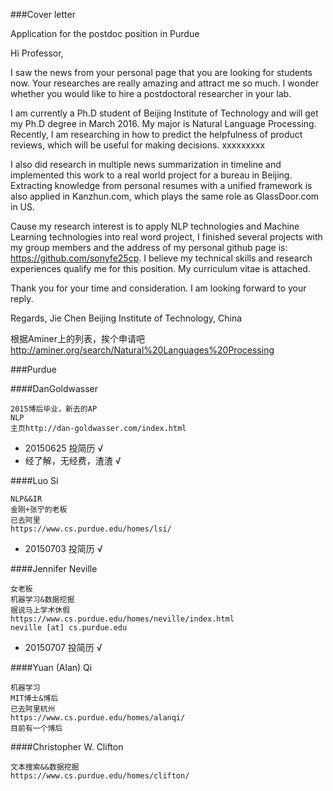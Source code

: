 ###Cover letter

Application for the postdoc position in Purdue

Hi Professor,

I saw the news from your personal page that you are looking for students now. Your researches are really amazing and attract me so much. I wonder whether you would like to hire a postdoctoral researcher in your lab. 

I am currently a Ph.D student of Beijing Institute of Technology and will get my Ph.D degree in March 2016. My major is Natural Language Processing. Recently, I am researching in how to predict the helpfulness of product reviews, which will be useful for making decisions. xxxxxxxxx



I also did research in multiple news summarization in timeline and implemented this work to a real world project for a bureau in Beijing. Extracting knowledge from personal resumes with a unified framework is also applied in Kanzhun.com, which plays the same role as GlassDoor.com in US.

Cause my research interest is to apply NLP technologies and Machine Learning technologies into real word project, I finished several projects with my group members and the address of my personal github page is: https://github.com/sonyfe25cp.  I believe my technical skills and research experiences qualify me for this position. My curriculum vitae is attached.

Thank you for your time and consideration. I am looking forward to your reply. 

Regards,
Jie Chen
Beijing Institute of Technology, China


根据Aminer上的列表，挨个申请吧
http://aminer.org/search/Natural%20Languages%20Processing


###Purdue

####DanGoldwasser

	2015博后毕业，新去的AP
	NLP
	主页http://dan-goldwasser.com/index.html

* 20150625 投简历 √
* 经了解，无经费，渣渣 √

####Luo Si

	NLP&&IR
	金刚+张宁的老板
	已去阿里
	https://www.cs.purdue.edu/homes/lsi/

* 20150703 投简历 √

####Jennifer Neville

	女老板
	机器学习&数据挖掘
	据说马上学术休假
	https://www.cs.purdue.edu/homes/neville/index.html
	neville [at] cs.purdue.edu

* 20150707 投简历 √

####Yuan (Alan) Qi

	机器学习
	MIT博士&博后
	已去阿里杭州
	https://www.cs.purdue.edu/homes/alanqi/
	目前有一个博后
	
####Christopher W. Clifton

	文本搜索&&数据挖掘
	https://www.cs.purdue.edu/homes/clifton/
	

	